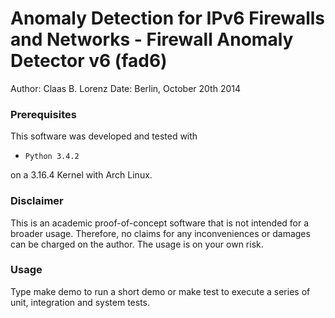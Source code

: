 # Anomaly Detection for IPv6 Firewalls and Networks - Firewall Anomaly Detector v6 (fad6)

Author: Claas B. Lorenz
Date: Berlin, October 20th 2014

### Prerequisites
This software was developed and tested with

 - `Python 3.4.2`

on a 3.16.4 Kernel with Arch Linux.

### Disclaimer
This is an academic proof-of-concept software that is not intended for a broader usage. Therefore, no claims for any inconveniences or damages can be charged on the author. The usage is on your own risk.

### Usage
Type
    make demo
to run a short demo or
    make test
to execute a series of unit, integration and system tests.
